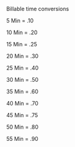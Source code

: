 Billable time conversions

5 Min = .10

10 Min = .20

15 Min = .25

20 Min = .30

25 Min = .40

30 Min = .50

35 Min = .60

40 Min = .70

45 Min = .75

50 Min = .80

55 Min = .90
